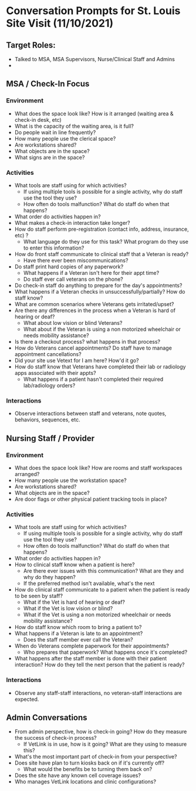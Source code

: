 # Conversation Prompts for St. Louis Site Visit (11/10/2021)

## Target Roles:
- Talked to MSA, MSA Supervisors, Nurse/Clinical Staff and Admins
- 
## MSA / Check-In Focus
### Environment
- What does the space look like? How is it arranged (waiting area & check-in desk, etc)
- What is the capacity of the waiting area, is it full?
- Do people wait in line frequently?
- How many people use the clerical space?
- Are workstations shared?
- What objects are in the space?
- What signs are in the space?
### Activities
- What tools are staff using for which activities? 
	- If using multiple tools is possible for a single activity, why do staff use the tool they use? 
	- How often do tools malfunction? What do staff do when that happens?
- What order do activities happen in?
- What makes a check-in interaction take longer? 
- How do staff perform pre-registration (contact info, address, insurance, etc) ?
	- What language do they use for this task? What program do they use to enter this information?
- How do front staff communicate to clinical staff that a Veteran is ready?
	- Have there ever been miscommunications?
- Do staff print hard copies of any paperwork?
	- What happens if a Veteran isn't here for their appt time?
	- Do staff ever call veterans on the phone?
- Do check-in staff do anything to prepare for the day's appointments?
- What happens if a Veteran checks in unsuccessfully/partially? How do staff know?
- What are common scenarios where Veterans gets irritated/upset?
- Are there any differences in the process when a Veteran is hard of hearing or deaf?
	- What about low vision or blind Veterans?
	- What about if the Veteran is using a non motorized wheelchair or needs mobility assistance?
- Is there a checkout process? what happens in that process?
- How do Veterans cancel appointments? Do staff have to manage appointment cancellations? 
- Did your site use Vetext for I am here? How'd it go?
- How do staff know that Veterans have completed their lab or radiology apps associated with their appts?
	- What happens if a patient hasn't completed their required lab/radiology orders?
### Interactions
- Observe interactions between staff and veterans, note quotes, behaviors, sequences, etc. 



## Nursing Staff / Provider 
### Environment
- What does the space look like? How are rooms and staff workspaces arranged?
- How many people use the workstation space?
- Are workstations shared?
- What objects are in the space?
- Are door flags or other physical patient tracking tools in place?
### Activities
- What tools are staff using for which activities? 
	- If using multiple tools is possible for a single activity, why do staff use the tool they use? 
	- How often do tools malfunction? What do staff do when that happens?
- What order do activities happen in?
- How to clinical staff know when a patient is here?
	- Are there ever issues with this communication? What are they and why do they happen?
	- If the preferred method isn't available, what's the next 
- How do clinical staff communicate to a patient when the patient is ready to be seen by staff?
	- What if the Vet is hard of hearing or deaf?
	- What if the Vet is low vision or blind?
	- What if the Vet is using a non motorized wheelchair or needs mobility assistance?
- How do staff know which room to bring a patient to? 
- What happens if a Veteran is late to an appointment? 
	- Does the staff member ever call the Veteran?
- When do Veterans complete paperwork for their appointments? 
	- Who prepares that paperwork? What happens once it's completed?
- What happens after the staff member is done with their patient interaction? How do they tell the next person that the patient is ready?
### Interactions
- Observe any staff-staff interactions, no veteran-staff interactions are expected.


## Admin Conversations

- From admin perspective, how is check-in going?  How do they measure the success of check-in process?
	- If VetLink is in use, how is it going? What are they using to measure this?
- What's the most important part of check-in from your perspective?
- Does site have plan to turn kiosks back on if it's currently off?
	- What would the benefits be to turning them back on?
- Does the site have any known cell coverage issues? 
- Who manages VetLink locations and clinic configurations? 



